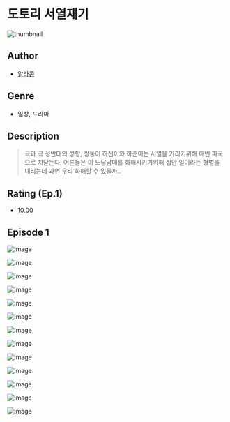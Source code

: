 # 도토리 서열재기
![thumbnail](https://image-comic.pstatic.net/user_contents_data/challenge_comic/2023/05/25/upload_3618188628317069876_480x623.jpeg)

## Author
- [알라콩](https://comic.naver.com/artistTitle?id=367234)

## Genre
- 일상, 드라마

## Description
> 극과 극 정반대의 성향, 쌍둥이 하선이와 하준이는 서열을 가리기위해 매번 파국으로 치닫는다. 어른들은 이 노답남매를 화해시키기위해 집안 일이라는 형벌을 내리는데 과연 우리 화해할 수 있을까..


## Rating (Ep.1)
- 10.00

## Episode 1
![image](https://image-comic.pstatic.net/user_contents_data/challenge_comic/2023/05/25/367234/upload_7377289136999261286.jpeg)

![image](https://image-comic.pstatic.net/user_contents_data/challenge_comic/2023/05/25/367234/upload_7219941335979012150.jpeg)

![image](https://image-comic.pstatic.net/user_contents_data/challenge_comic/2023/05/25/367234/upload_3487248901784166966.jpeg)

![image](https://image-comic.pstatic.net/user_contents_data/challenge_comic/2023/05/25/367234/upload_3905854775470928225.jpeg)

![image](https://image-comic.pstatic.net/user_contents_data/challenge_comic/2023/05/25/367234/upload_7305173277586449457.jpeg)

![image](https://image-comic.pstatic.net/user_contents_data/challenge_comic/2023/05/25/367234/upload_3775250558045337188.jpeg)

![image](https://image-comic.pstatic.net/user_contents_data/challenge_comic/2023/05/25/367234/upload_7148165032204068453.jpeg)

![image](https://image-comic.pstatic.net/user_contents_data/challenge_comic/2023/05/25/367234/upload_3761690083585372976.jpeg)

![image](https://image-comic.pstatic.net/user_contents_data/challenge_comic/2023/05/25/367234/upload_3905245834957252147.jpeg)

![image](https://image-comic.pstatic.net/user_contents_data/challenge_comic/2023/05/25/367234/upload_4048842954716559414.jpeg)

![image](https://image-comic.pstatic.net/user_contents_data/challenge_comic/2023/05/25/367234/upload_3977576991870695224.jpeg)

![image](https://image-comic.pstatic.net/user_contents_data/challenge_comic/2023/05/25/367234/upload_7233169344788849506.jpeg)

![image](https://image-comic.pstatic.net/user_contents_data/challenge_comic/2023/05/25/367234/upload_4050255827963438648.jpeg)
